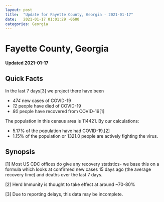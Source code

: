 ```yaml
---
layout: post
title:  "Update for Fayette County, Georgia - 2021-01-17"
date:   2021-01-17 01:01:29 -0600
categories: Georgia
---
```


# Fayette County, Georgia
#### Updated 2021-01-17

## Quick Facts

In the last 7 days[3] we project there have been
- *474* new cases of COVID-19
- *12* people have died of COVID-19
- *80* people have recovered from COVID-19[1]

The population in this census area is 114421. By our calculations:
- 5.17% of the population have had COVID-19.[2]
- 1.15% of the population or 1321.0 people are actively fighting the virus.

## Synopsis




[1] Most US CDC offices do give any recovery statistics- we base this on a formula which looks at confirmed new cases
15 days ago (the average recovery time) and deaths over the last 7 days.

[2] Herd Immunity is thought to take effect at around ~70-80%

[3] Due to reporting delays, this data may be incomplete.
 
    